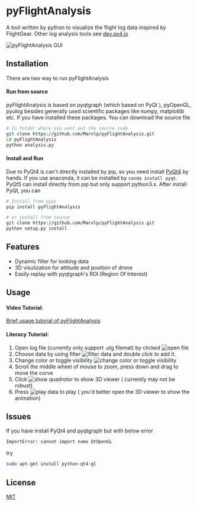 pyFlightAnalysis
================

A tool written by python to visualize the flight log data inspired by FlightGear. Other log analysis tools see [dev.px4.io](https://dev.px4.io/advanced-ulog-file-format.html)

![pyFlightAnalysis GUI](https://github.com/Marxlp/pyFlightAnalysis/blob/master/images/gui.png)

Installation
------------

There are two way to run pyFlightAnalysis

#### Run from source 
pyFlightAnalysis is based on pyqtgraph (which based on PyQt ), pyOpenGL, pyulog besides generally used scientific packages like numpy, matplotlib etc. If you have installed these packages. You can download the source file 

```bash
# In folder where you want put the source code
git clone https://github.com/Marxlp/pyFlightAnalysis.git
cd pyFlightAnalysis
python analysis.py
```

#### Install and Run

Due to PyQt4 is can't directly installed by pip, so you need install [PyQt4](https://riverbankcomputing.com/software/pyqt/download) by hands. If you use anaconda, it can be installed by `conda install pyqt`. PyQt5 can install directly from pip but only support python3.x. After install PyQt, you can
```bash
# Install from pypi
pip install pyFlightAnalysis

# or install from source
git clone https://github.com/Marxlp/pyFlightAnalysis.git
python setup.py install
```

Features
--------
* Dynamic filter for looking data
* 3D visulization for attitude and position of drone
* Easily replay with pyqtgraph's ROI (Region Of Interest)

Usage
-----

#### Video Tutorial:
[Brief usage tutorial of pyFlightAnalysis](https://youtu.be/g05gXfujbFY)

#### Literacy Tutorial:
1. Open log file (currently only support .ulg filemat) by clicked ![open file][open_file]
2. Choose data by using filter ![filter data][filter_data]
 and double click to add it.
3. Change color or toggle visibility 
  ![change color or toggle visibility][modify_graph]
4. Scroll the middle wheel of mouse to zoom, press down and drag to move the curve 
5. Click ![show quadrotor][show_quadrotor] to show 3D viewer ( currently may not be robust) 
6. Press ![play data][play_data] to play ( you'd better open the 3D viewer to show the animation)

Issues
------

If you have install PyQt4 and pyqtgraph but with below error
```bash
ImportError: cannot import name QtOpenGL
```
try
```bash
sudo apt-get install python-qt4-gl
```
 
License
-------
[MIT](https://github.com/Marxlp/pyFlightAnalysis/LICENSE)

[open_file]: https://github.com/Marxlp/pyFlightAnalysis/blob/master/images/open_file.png
[filter_data]: https://github.com/Marxlp/pyFlightAnalysis/blob/master/images/filter_data.png
[modify_graph]: https://github.com/Marxlp/pyFlightAnalysis/blob/master/images/modify_graph.png
[show_quadrotor]:https://github.com/Marxlp/pyFlightAnalysis/blob/master/images/show_quadrotor.png
[play_data]:https://github.com/Marxlp/pyFlightAnalysis/blob/master/images/play_data.png
